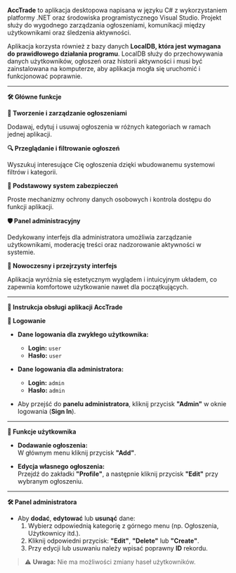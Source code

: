 **AccTrade** to aplikacja desktopowa napisana w języku C# z wykorzystaniem platformy .NET oraz środowiska programistycznego Visual Studio. Projekt służy do wygodnego zarządzania ogłoszeniami, komunikacji między użytkownikami oraz śledzenia aktywności.

Aplikacja korzysta również z bazy danych **LocalDB, która jest wymagana do prawidłowego działania programu**. LocalDB służy do przechowywania danych użytkowników, ogłoszeń oraz historii aktywności i musi być zainstalowana na komputerze, aby aplikacja mogła się uruchomić i funkcjonować poprawnie.

---

**🛠️ Główne funkcje**

**📌 Tworzenie i zarządzanie ogłoszeniami**

Dodawaj, edytuj i usuwaj ogłoszenia w różnych kategoriach w ramach jednej aplikacji.

**🔍 Przeglądanie i filtrowanie ogłoszeń**

Wyszukuj interesujące Cię ogłoszenia dzięki wbudowanemu systemowi filtrów i kategorii.

**🔐 Podstawowy system zabezpieczeń**

Proste mechanizmy ochrony danych osobowych i kontrola dostępu do funkcji aplikacji.

**🛡️ Panel administracyjny**

Dedykowany interfejs dla administratora umożliwia zarządzanie użytkownikami, moderację treści oraz nadzorowanie aktywności w systemie.

**🎨 Nowoczesny i przejrzysty interfejs**

Aplikacja wyróżnia się estetycznym wyglądem i intuicyjnym układem, co zapewnia komfortowe użytkowanie nawet dla początkujących.

---

**📖 Instrukcja obsługi aplikacji AccTrade**

**🔐 Logowanie**

- **Dane logowania dla zwykłego użytkownika:**  
  - **Login:** `user`  
  - **Hasło:** `user`

- **Dane logowania dla administratora:**  
  - **Login:** `admin`
  - **Hasło:** `admin`

- Aby przejść do **panelu administratora**, kliknij przycisk **"Admin"** w oknie logowania (**Sign In**).

---

**📌 Funkcje użytkownika**

- **Dodawanie ogłoszenia:**  
  W głównym menu kliknij przycisk **"Add"**.

- **Edycja własnego ogłoszenia:**  
  Przejdź do zakładki **"Profile"**, a następnie kliknij przycisk **"Edit"** przy wybranym ogłoszeniu.

---

**🛠️ Panel administratora**

- Aby **dodać**, **edytować** lub **usunąć** dane:
  1. Wybierz odpowiednią kategorię z górnego menu (np. Ogłoszenia, Użytkownicy itd.).
  2. Kliknij odpowiedni przycisk: **"Edit"**, **"Delete"** lub **"Create"**.
  3. Przy edycji lub usuwaniu należy wpisać poprawny **ID** rekordu.

> ⚠️ **Uwaga:** Nie ma możliwości zmiany haseł użytkowników.


